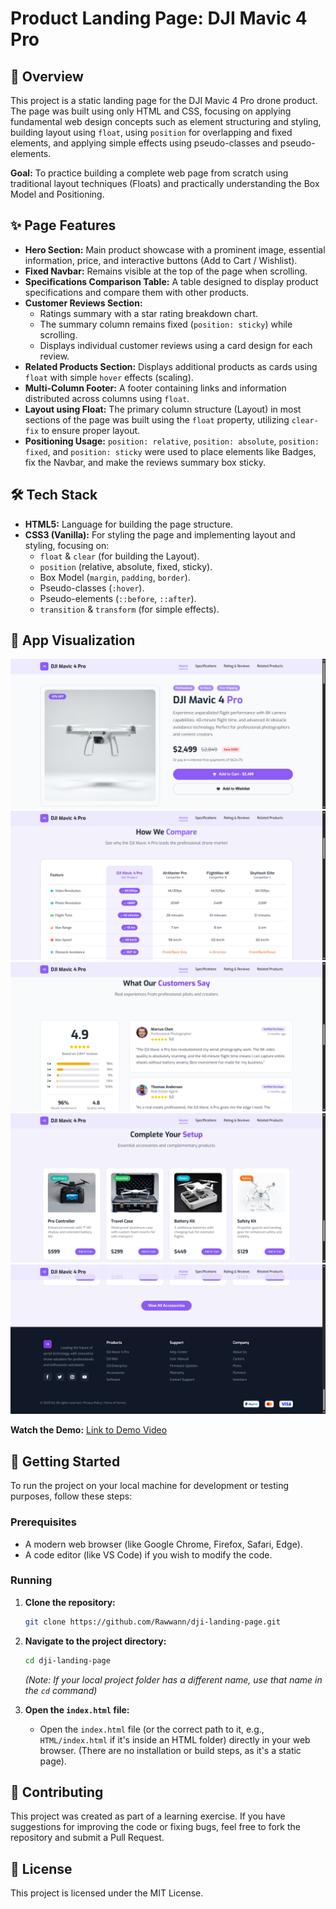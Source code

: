 # Product Landing Page: DJI Mavic 4 Pro

## 📝 Overview

This project is a static landing page for the DJI Mavic 4 Pro drone product. The page was built using only HTML and CSS, focusing on applying fundamental web design concepts such as element structuring and styling, building layout using `float`, using `position` for overlapping and fixed elements, and applying simple effects using pseudo-classes and pseudo-elements.

**Goal:** To practice building a complete web page from scratch using traditional layout techniques (Floats) and practically understanding the Box Model and Positioning.

## ✨ Page Features

* **Hero Section:** Main product showcase with a prominent image, essential information, price, and interactive buttons (Add to Cart / Wishlist).
* **Fixed Navbar:** Remains visible at the top of the page when scrolling.
* **Specifications Comparison Table:** A table designed to display product specifications and compare them with other products.
* **Customer Reviews Section:**
    * Ratings summary with a star rating breakdown chart.
    * The summary column remains fixed (`position: sticky`) while scrolling.
    * Displays individual customer reviews using a card design for each review.
* **Related Products Section:** Displays additional products as cards using `float` with simple `hover` effects (scaling).
* **Multi-Column Footer:** A footer containing links and information distributed across columns using `float`.
* **Layout using Float:** The primary column structure (Layout) in most sections of the page was built using the `float` property, utilizing `clear-fix` to ensure proper layout.
* **Positioning Usage:** `position: relative`, `position: absolute`, `position: fixed`, and `position: sticky` were used to place elements like Badges, fix the Navbar, and make the reviews summary box sticky.

## 🛠️ Tech Stack

* **HTML5:** Language for building the page structure.
* **CSS3 (Vanilla):** For styling the page and implementing layout and styling, focusing on:
    * `float` & `clear` (for building the Layout).
    * `position` (relative, absolute, fixed, sticky).
    * Box Model (`margin`, `padding`, `border`).
    * Pseudo-classes (`:hover`).
    * Pseudo-elements (`::before`, `::after`).
    * `transition` & `transform` (for simple effects).

## 📸 App Visualization

![Hero Section Screenshot](Images/hero-section.png)
![Specifications Table Screenshot](Images/why-section.png)
![Customer Reviews Screenshot](Images/reviews-section.png)
![Related Produts Screenshot](Images/related-products-dection.png)
![Footer Screenshot](Images/footer-section.png)

**Watch the Demo:** [Link to Demo Video](https://drive.google.com/file/d/1bSmXXlOW3pmC3_0iU736jOzfjpLOMaF3/view)

## 🚀 Getting Started

To run the project on your local machine for development or testing purposes, follow these steps:

### Prerequisites

* A modern web browser (like Google Chrome, Firefox, Safari, Edge).
* A code editor (like VS Code) if you wish to modify the code.

### Running

1.  **Clone the repository:**
    ```bash
    git clone https://github.com/Rawwann/dji-landing-page.git
    ```

2.  **Navigate to the project directory:**
    ```bash
    cd dji-landing-page
    ```
    *(Note: If your local project folder has a different name, use that name in the `cd` command)*

3.  **Open the `index.html` file:**
    * Open the `index.html` file (or the correct path to it, e.g., `HTML/index.html` if it's inside an HTML folder) directly in your web browser. (There are no installation or build steps, as it's a static page).

## 🤝 Contributing

This project was created as part of a learning exercise. If you have suggestions for improving the code or fixing bugs, feel free to fork the repository and submit a Pull Request.

## 📄 License

This project is licensed under the MIT License.